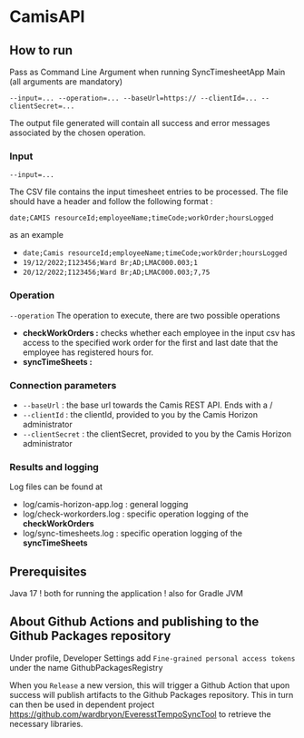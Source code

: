 # CamisAPI

## How to run
Pass as Command Line Argument when running SyncTimesheetApp Main
(all arguments are mandatory)
  
`--input=... --operation=... --baseUrl=https:// --clientId=... --clientSecret=...` 

The output file generated will contain all success and error messages associated by the chosen operation.

### Input
`--input=...`

The CSV file contains the input timesheet entries to be processed.
The file should have a header and follow the following format :

`date;CAMIS resourceId;employeeName;timeCode;workOrder;hoursLogged`

as an example

* `date;Camis resourceId;employeeName;timeCode;workOrder;hoursLogged`
* `19/12/2022;I123456;Ward Br;AD;LMAC000.003;1`
* `20/12/2022;I123456;Ward Br;AD;LMAC000.003;7,75`




### Operation
`--operation`
The operation to execute, there are two possible operations
* **checkWorkOrders :** 
  checks whether each employee in the input csv has access to the specified work order for the first and last date that the employee has registered hours for. 
* **syncTimeSheets :**

### Connection parameters
* `--baseUrl` : the base url towards the Camis REST API. Ends with a /
* `--clientId` : the clientId, provided to you by the Camis Horizon administrator
* `--clientSecret` : the clientSecret, provided to you by the Camis Horizon administrator

### Results and logging
Log files can be found at 

* log/camis-horizon-app.log : general logging
* log/check-workorders.log : specific operation logging of the **checkWorkOrders**
* log/sync-timesheets.log : specific operation logging of the **syncTimeSheets**

## Prerequisites
Java 17
! both for running the application 
! also for Gradle JVM

## About Github Actions and publishing to the Github Packages repository

Under profile, Developer Settings
add `Fine-grained personal access tokens` under the name GithubPackagesRegistry

When you `Release` a new version, this will trigger a Github Action that upon success will publish artifacts to the Github Packages repository.
This in turn can then be used in dependent project https://github.com/wardbryon/EveresstTempoSyncTool to retrieve the necessary libraries.